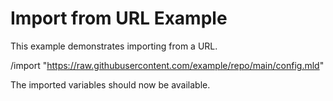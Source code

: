 # Import from URL Example

This example demonstrates importing from a URL.

/import "https://raw.githubusercontent.com/example/repo/main/config.mld"

The imported variables should now be available.